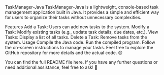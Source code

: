 TaskManager-Java
TaskManager-Java is a lightweight, console-based task management application built in Java. It provides a simple and efficient way for users to organize their tasks without unnecessary complexities.

Features
Add a Task: Users can add new tasks to the system.
Modify a Task: Modify existing tasks (e.g., update task details, due dates, etc.).
View Tasks: Display a list of all tasks.
Delete a Task: Remove tasks from the system.
Usage
Compile the Java code.
Run the compiled program.
Follow the on-screen instructions to manage your tasks.
Feel free to explore the GitHub repository for more details and the actual code. 😊

You can find the full README file here. If you have any further questions or need additional assistance, feel free to ask! 🚀

